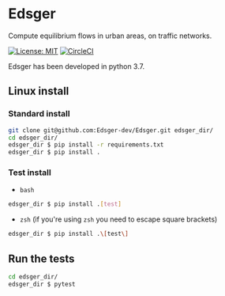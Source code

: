 # Edsger

Compute equilibrium flows in urban areas, on traffic networks.

[![License: MIT](https://img.shields.io/badge/License-MIT-yellow.svg)](https://opensource.org/licenses/MIT) [![CircleCI](https://circleci.com/gh/Edsger-dev/Edsger/tree/master.svg?style=svg)](https://circleci.com/gh/Edsger-dev/Edsger/tree/master)

Edsger has been developed in python 3.7.  

## Linux install

### Standard install

```bash
git clone git@github.com:Edsger-dev/Edsger.git edsger_dir/
cd edsger_dir/
edsger_dir $ pip install -r requirements.txt
edsger_dir $ pip install .
```

### Test install

* `bash`

```bash
edsger_dir $ pip install .[test]
```

* `zsh` (ìf you're using `zsh` you need to escape square brackets)

```bash
edsger_dir $ pip install .\[test\]
```
## Run the tests

```bash
cd edsger_dir/
edsger_dir $ pytest
```